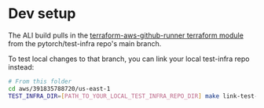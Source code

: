 # Dev setup

The ALI build pulls in the [terraform-aws-github-runner terraform module](https://github.com/pytorch/test-infra/tree/main/terraform-aws-github-runner) from the pytorch/test-infra repo's main branch.

To test local changes to that branch, you can link your local test-infra repo instead:

```bash
# From this folder
cd aws/391835788720/us-east-1
TEST_INFRA_DIR=[PATH_TO_YOUR_LOCAL_TEST_INFRA_REPO_DIR] make link-test-infra-canary
```